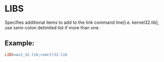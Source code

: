 # LIBS
Specifies additional items to add to the link command line[i.e. kernel32.lib], use semi-colon delimited list if more than one.

## Example:
``` Makefile
LIBS=ws2_32.lib;comctl32.lib
```